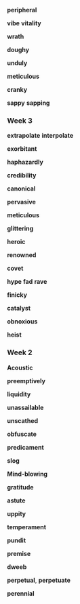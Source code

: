 
**peripheral**   

**vibe** 
**vitality**

**wrath**  

**doughy**

**unduly**

**meticulous**  

**cranky**  

**sappy** 
**sapping**

### Week 3 

**extrapolate**
**interpolate**

**exorbitant**  

**haphazardly**

**credibility**

**canonical**

**pervasive**  

**meticulous**

**glittering**  

**heroic**  

**renowned**  

**covet**

**hype** 
**fad**
**rave**

**finicky**

**catalyst**  

**obnoxious**  

**heist** 

### Week 2 

**Acoustic**  

**preemptively**  

**liquidity**

**unassailable**  

**unscathed**

**obfuscate**

**predicament**

**slog**

**Mind-blowing**  

**gratitude**  

**astute**

**uppity**

**temperament**  

**pundit** 

**premise**  

**dweeb** 

**perpetual**, **perpetuate** 

**perennial**


